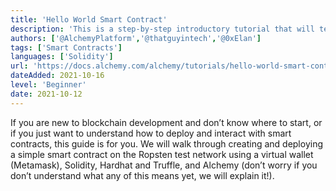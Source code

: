 ```yaml
---
title: 'Hello World Smart Contract'
description: 'This is a step-by-step introductory tutorial that will teach you how to create and deploy a smart contract on Ethereum'
authors: ['@AlchemyPlatform','@thatguyintech','@0xElan']
tags: ['Smart Contracts']
languages: ['Solidity']
url: 'https://docs.alchemy.com/alchemy/tutorials/hello-world-smart-contract/'
dateAdded: 2021-10-16
level: 'Beginner'
date: 2021-10-12
---
```


If you are new to blockchain development and don’t know where to start, or if you just want to understand how to deploy and interact with smart contracts, this guide is for you. We will walk through creating and deploying a simple smart contract on the Ropsten test network using a virtual wallet (Metamask), Solidity, Hardhat and Truffle, and Alchemy (don’t worry if you don’t understand what any of this means yet, we will explain it!).